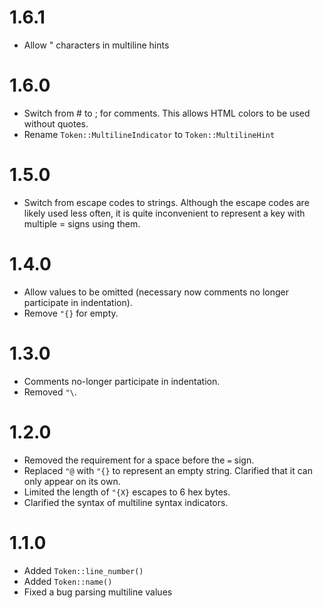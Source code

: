 1.6.1
=====

* Allow " characters in multiline hints

1.6.0
=====

* Switch from # to ; for comments. This allows HTML colors to be used without quotes.
* Rename `Token::MultilineIndicator` to `Token::MultilineHint`

1.5.0
=====

* Switch from escape codes to strings. Although the escape codes are likely used less often, it is quite inconvenient to represent a key with multiple = signs using them.

1.4.0
=====

* Allow values to be omitted (necessary now comments no longer participate in indentation).
* Remove `"{}` for empty.

1.3.0
=====

* Comments no-longer participate in indentation.
* Removed `"\`.

1.2.0
=====

* Removed the requirement for a space before the `=` sign.
* Replaced `"@` with `"{}` to represent an empty string. Clarified that it can only appear on its own.
* Limited the length of `"{X}` escapes to 6 hex bytes.
* Clarified the syntax of multiline syntax indicators.

1.1.0
=====

* Added `Token::line_number()`
* Added `Token::name()`
* Fixed a bug parsing multiline values
